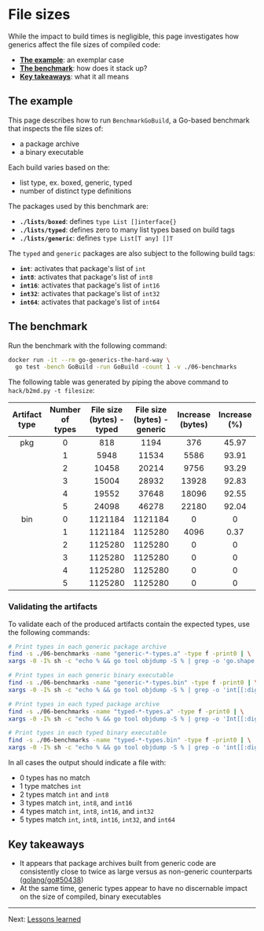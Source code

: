 # File sizes

While the impact to build times is negligible, this page investigates how generics affect the file sizes of compiled code:

* [**The example**](#the-example): an exemplar case
* [**The benchmark**](#the-benchmark): how does it stack up?
* [**Key takeaways**](#key-takeaways): what it all means


## The example

This page describes how to run `BenchmarkGoBuild`, a Go-based benchmark that inspects the file sizes of:

* a package archive
* a binary executable

Each build varies based on the:

* list type, ex. boxed, generic, typed
* number of distinct type definitions

The packages used by this benchmark are:

* **`./lists/boxed`**: defines `type List []interface{}`
* **`./lists/typed`**: defines zero to many list types based on build tags
* **`./lists/generic`**: defines `type List[T any] []T`

The `typed` and `generic` packages are also subject to the following build tags:

* **`int`**: activates that package's list of `int`
* **`int8`**: activates that package's list of `int8`
* **`int16`**: activates that package's list of `int16`
* **`int32`**: activates that package's list of `int32`
* **`int64`**: activates that package's list of `int64`


## The benchmark

Run the benchmark with the following command:

```bash
docker run -it --rm go-generics-the-hard-way \
  go test -bench GoBuild -run GoBuild -count 1 -v ./06-benchmarks
```

The following table was generated by piping the above command to `hack/b2md.py -t filesize`:

| Artifact type | Number of types | File size (bytes) - typed | File size (bytes) - generic | Increase (bytes) | Increase (%) |
|:-------------:|:---------------:|:-------------------------:|:---------------------------:|:----------------:|:------------:|
| pkg | 0 | 818 | 1194 | 376 | 45.97 |
|  | 1 | 5948 | 11534 | 5586 | 93.91 |
|  | 2 | 10458 | 20214 | 9756 | 93.29 |
|  | 3 | 15004 | 28932 | 13928 | 92.83 |
|  | 4 | 19552 | 37648 | 18096 | 92.55 |
|  | 5 | 24098 | 46278 | 22180 | 92.04 |
| bin | 0 | 1121184 | 1121184 | 0 | 0 |
|  | 1 | 1121184 | 1125280 | 4096 | 0.37 |
|  | 2 | 1125280 | 1125280 | 0 | 0 |
|  | 3 | 1125280 | 1125280 | 0 | 0 |
|  | 4 | 1125280 | 1125280 | 0 | 0 |
|  | 5 | 1125280 | 1125280 | 0 | 0 |

### Validating the artifacts

To validate each of the produced artifacts contain the expected types, use the following commands:

```bash
# Print types in each generic package archive
find -s ./06-benchmarks -name "generic-*-types.a" -type f -print0 | \
xargs -0 -I% sh -c "echo % && go tool objdump -S % | grep -o 'go.shape.int[[:digit:]_]\{1,\}' | sort -ru && echo"
```

```bash
# Print types in each generic binary executable
find -s ./06-benchmarks -name "generic-*-types.bin" -type f -print0 | \
xargs -0 -I% sh -c "echo % && go tool objdump -S % | grep -o 'int[[:digit:]]\{0,\}List' | sort -ru && echo"
```

```bash
# Print types in each typed package archive
find -s ./06-benchmarks -name "typed-*-types.a" -type f -print0 | \
xargs -0 -I% sh -c "echo % && go tool objdump -S % | grep -o 'Int[[:digit:]]\{0,\}List' | sort -ru && echo"
```

```bash
# Print types in each typed binary executable
find -s ./06-benchmarks -name "typed-*-types.bin" -type f -print0 | \
xargs -0 -I% sh -c "echo % && go tool objdump -S % | grep -o 'int[[:digit:]]\{0,\}List' | sort -ru && echo"
```

In all cases the output should indicate a file with:

* 0 types has no match
* 1 type matches `int`
* 2 types match `int` and `int8`
* 3 types match `int`, `int8`, and `int16`
* 4 types match `int`, `int8`, `int16`, and `int32`
* 5 types match `int`, `int8`, `int16`, `int32`, and `int64`

## Key takeaways

* It appears that package archives built from generic code are consistently close to twice as large versus as non-generic counterparts ([golang/go#50438](https://github.com/golang/go/issues/50438))
* At the same time, generic types appear to have no discernable impact on the size of compiled, binary executables

---

Next: [Lessons learned](../07-lessons-learned/)
